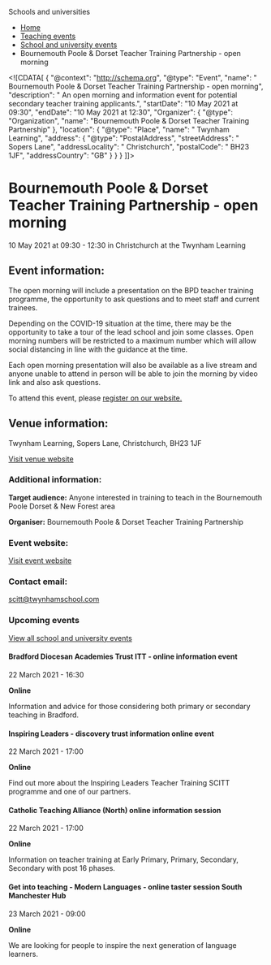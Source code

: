Schools and universities

*   [Home](/)
*   [Teaching events](/teaching-events)
*   [School and university events](/teaching-events/training-provider-events)
*   Bournemouth Poole & Dorset Teacher Training Partnership - open morning

<!\[CDATA\[ { "@context": "http://schema.org", "@type": "Event", "name": " Bournemouth Poole &amp; Dorset Teacher Training Partnership - open morning", "description": " An open morning and information event for potential secondary teacher training applicants.", "startDate": "10 May 2021 at 09:30", "endDate": "10 May 2021 at 12:30", "Organizer": { "@type": "Organization", "name": "Bournemouth Poole &amp; Dorset Teacher Training Partnership" }, "location": { "@type": "Place", "name": " Twynham Learning", "address": { "@type": "PostalAddress", "streetAddress": " Sopers Lane", "addressLocality": " Christchurch", "postalCode": " BH23 1JF", "addressCountry": "GB" } } } \]\]>

Bournemouth Poole & Dorset Teacher Training Partnership - open morning
======================================================================

10 May 2021 at 09:30 - 12:30 in Christchurch at the Twynham Learning

Event information:
------------------

The open morning will include a presentation on the BPD teacher training programme, the opportunity to ask questions and to meet staff and current trainees. 

Depending on the COVID-19 situation at the time, there may be the opportunity to take a tour of the lead school and join some classes. Open morning numbers will be restricted to a maximum number which will allow social distancing in line with the guidance at the time. 

Each open morning presentation will also be available as a live stream and anyone unable to attend in person will be able to join the morning by video link and also ask questions.

To attend this event, please [register on our website.](https://www.surveymonkey.co.uk/r/GW855WJ)

Venue information:
------------------

Twynham Learning, Sopers Lane, Christchurch, BH23 1JF

[Visit venue website](https://www.tworiversinstitute.com/6/contact-us "Twynham Learning")

### Additional information:

**Target audience:** Anyone interested in training to teach in the Bournemouth Poole Dorset & New Forest area

**Organiser:** Bournemouth Poole & Dorset Teacher Training Partnership

### Event website:

[Visit event website](https://www.surveymonkey.co.uk/r/GW855WJ)

### Contact email:

[scitt@twynhamschool.com](mailto:scitt@twynhamschool.com)

### Upcoming events

[View all school and university events](/teaching-events/training-provider-events)

[](/teaching-events/training-provider-events/210322-bradford-diocesan-academies-trust-itt-online-information-event)

#### Bradford Diocesan Academies Trust ITT - online information event

22 March 2021 - 16:30

**Online**

Information and advice for those considering both primary or secondary teaching in Bradford.

[](/teaching-events/training-provider-events/210322-inspiring-leaders-discovery-trust-information-online-event)

#### Inspiring Leaders - discovery trust information online event

22 March 2021 - 17:00

**Online**

Find out more about the Inspiring Leaders Teacher Training SCITT programme and one of our partners.

[](/teaching-events/training-provider-events/210322-catholic-teaching-alliance-north-online-information-session)

#### Catholic Teaching Alliance (North) online information session

22 March 2021 - 17:00

**Online**

Information on teacher training at Early Primary, Primary, Secondary, Secondary with post 16 phases.

[](/teaching-events/training-provider-events/210323-get-into-teaching-modern-languages-online-taster-session-south-manchester-hub)

#### Get into teaching - Modern Languages - online taster session South Manchester Hub

23 March 2021 - 09:00

**Online**

We are looking for people to inspire the next generation of language learners.